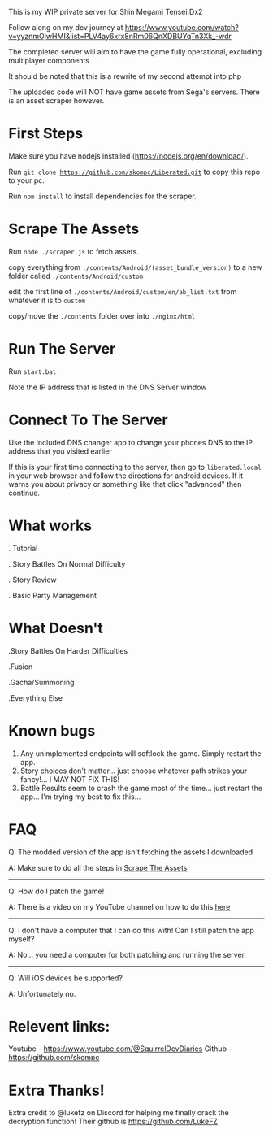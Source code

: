 This is my WIP private server for Shin Megami Tensei:Dx2

Follow along on my dev journey at https://www.youtube.com/watch?v=yyznmOjwHMI&list=PLV4ay6xrx8nRm06QnXDBUYqTn3Xk_-wdr

The completed server will aim to have the game fully operational, excluding multiplayer components

It should be noted that this is a rewrite of my second attempt into php

The uploaded code will NOT have game assets from Sega's servers. There is an asset scraper however.

# First Steps
Make sure you have nodejs installed (https://nodejs.org/en/download/).

Run <code>git clone https://github.com/skompc/Liberated.git</code> to copy this repo to your pc.

Run <code>npm install</code> to install dependencies for the scraper.

# Scrape The Assets

Run <code>node ./scraper.js</code> to fetch assets.

copy everything from <code>./contents/Android/(asset_bundle_version)</code> to a new folder called <code>./contents/Android/custom</code>

edit the first line of <code>./contents/Android/custom/en/ab_list.txt</code> from whatever it is to <code>custom</code>

copy/move the <code>./contents</code> folder over into <code>./nginx/html</code>

# Run The Server

Run <code>start.bat</code>

Note the IP address that is listed in the DNS Server window

# Connect To The Server
Use the included DNS changer app to change your phones DNS to the IP address that you visited earlier

If this is your first time connecting to the server, then go to <code>liberated.local</code> in your web browser and follow the directions for android devices. If it warns you about privacy or something like that click "advanced" then continue.

# What works
. Tutorial

. Story Battles On Normal Difficulty

. Story Review

. Basic Party Management

# What Doesn't
.Story Battles On Harder Difficulties

.Fusion

.Gacha/Summoning

.Everything Else

# Known bugs

1. Any unimplemented endpoints will softlock the game. Simply restart the app.
2. Story choices don't matter... just choose whatever path strikes your fancy!... I MAY NOT FIX THIS!
3. Battle Results seem to crash the game most of the time... just restart the app... I'm trying my best to fix this...

# FAQ

Q: The modded version of the app isn't fetching the assets I downloaded

A: Make sure to do all the steps in [Scrape The Assets](#scrape-the-assets)

----------------------------------------------

Q: How do I patch the game!

A: There is a video on my YouTube channel on how to do this [here](https://youtu.be/U4BZSEMW9XM)

----------------------------------------------

Q: I don't have a computer that I can do this with! Can I still patch the app myself?

A: No... you need a computer for both patching and running the server.

----------------------------------------------

Q: Will iOS devices be supported?

A: Unfortunately no.

# Relevent links:

Youtube - https://www.youtube.com/@SquirrelDevDiaries
Github - https://github.com/skompc

# Extra Thanks!
Extra credit to @lukefz on Discord for helping me finally crack the decryption function! Their github is https://github.com/LukeFZ

